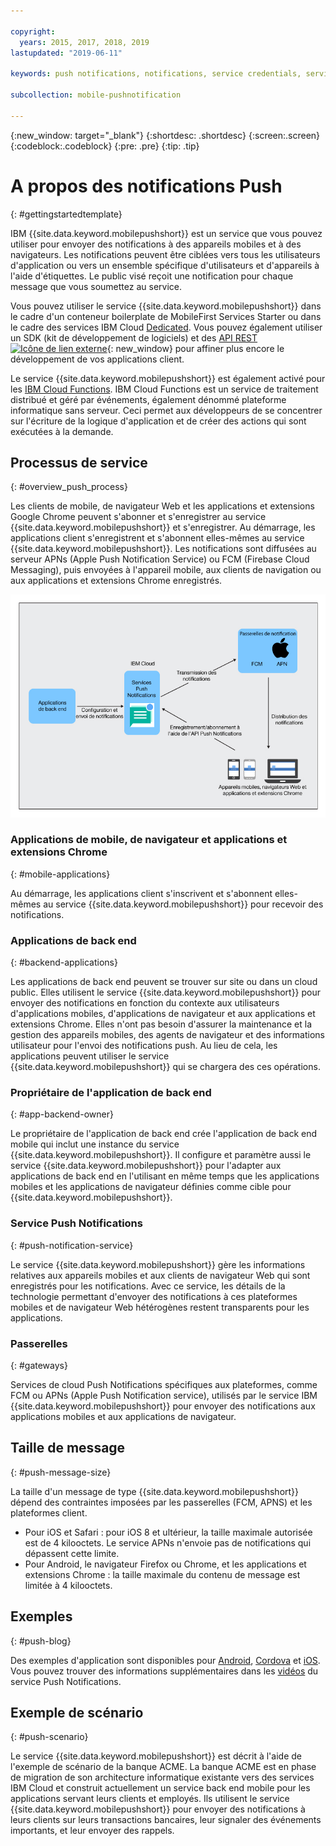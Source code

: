 ```yaml
---

copyright:
  years: 2015, 2017, 2018, 2019
lastupdated: "2019-06-11"

keywords: push notifications, notifications, service credentials, service processes, push message size

subcollection: mobile-pushnotification

---
```


{:new_window: target="_blank"}
{:shortdesc: .shortdesc}
{:screen:.screen}
{:codeblock:.codeblock}
{:pre: .pre}
{:tip: .tip}

# A propos des notifications Push 
{: #gettingstartedtemplate}

IBM {{site.data.keyword.mobilepushshort}} est un service que vous pouvez utiliser pour envoyer des notifications à des appareils mobiles et à des navigateurs. Les notifications peuvent être ciblées vers tous les utilisateurs d'application ou vers un ensemble spécifique d'utilisateurs et d'appareils à l'aide d'étiquettes. Le public visé reçoit une notification pour chaque message que vous soumettez au service.

Vous pouvez utiliser le service {{site.data.keyword.mobilepushshort}} dans le cadre d'un conteneur boilerplate de MobileFirst Services Starter ou dans le cadre des services IBM Cloud [Dedicated](https://cloud.ibm.com/docs/dedicated?topic=dedicated-dedicated#dedicated). Vous pouvez également utiliser un SDK (kit de développement de logiciels) et des [API REST ![Icône de lien externe](../../icons/launch-glyph.svg "Icône de lien externe")](https://eu-gb.imfpush.cloud.ibm.com/imfpush/){: new_window} pour affiner plus encore le développement de vos applications client.

Le service {{site.data.keyword.mobilepushshort}} est également activé pour les [IBM Cloud Functions](https://cloud.ibm.com/docs/openwhisk?topic=cloud-functions-getting_started#getting_started). IBM Cloud Functions est un service de traitement distribué et géré par événements, également dénommé plateforme informatique sans serveur. Ceci permet aux développeurs de se concentrer sur l'écriture de la logique d'application et de créer des actions qui sont exécutées à la demande.


## Processus de service
{: #overview_push_process}

Les clients de mobile, de navigateur Web et les applications et extensions Google Chrome peuvent s'abonner et s'enregistrer au service {{site.data.keyword.mobilepushshort}} et s'enregistrer. Au démarrage, les applications client s'enregistrent et s'abonnent elles-mêmes au service {{site.data.keyword.mobilepushshort}}. Les notifications sont diffusées au serveur APNs (Apple Push Notification Service) ou FCM (Firebase Cloud Messaging), puis envoyées à l'appareil mobile, aux clients de navigation ou aux applications et extensions Chrome enregistrés.

![Présentation des notifications push](images/overview.jpg "Flux des processus de service pour la configuration d'applications de back end et l'envoi de notifications via le service Push Notifications")


### Applications de mobile, de navigateur et applications et extensions Chrome
{: #mobile-applications}

Au démarrage, les applications client s'inscrivent et s'abonnent elles-mêmes au service {{site.data.keyword.mobilepushshort}} pour recevoir des notifications.

### Applications de back end
{: #backend-applications}

Les applications de back end peuvent se trouver sur site ou dans un cloud public. Elles utilisent le service {{site.data.keyword.mobilepushshort}} pour envoyer des notifications en fonction du contexte aux utilisateurs d'applications mobiles, d'applications de navigateur et aux applications et extensions Chrome. Elles n'ont pas besoin d'assurer la maintenance et la gestion des appareils mobiles, des agents de navigateur et des informations utilisateur pour l'envoi des notifications push. Au lieu de cela, les applications peuvent utiliser le service {{site.data.keyword.mobilepushshort}} qui se chargera des ces opérations.

### Propriétaire de l'application de back end
{: #app-backend-owner}

Le propriétaire de l'application de back end crée l'application de back end mobile qui inclut une instance du service {{site.data.keyword.mobilepushshort}}. Il configure et paramètre aussi le service {{site.data.keyword.mobilepushshort}} pour l'adapter aux applications de back end en l'utilisant en même temps que les applications mobiles et les applications de navigateur définies comme cible pour {{site.data.keyword.mobilepushshort}}.

### Service Push Notifications
{: #push-notification-service}

Le service {{site.data.keyword.mobilepushshort}} gère les informations relatives aux appareils mobiles et aux clients de navigateur Web qui sont enregistrés pour les notifications. Avec ce service, les détails de la technologie permettant d'envoyer des notifications à ces plateformes mobiles et de navigateur Web hétérogènes restent transparents pour les applications.

### Passerelles
{: #gateways}

Services de cloud Push Notifications spécifiques aux plateformes, comme FCM ou APNs (Apple Push Notification service), utilisés par le service IBM {{site.data.keyword.mobilepushshort}} pour envoyer des notifications aux applications mobiles et aux applications de navigateur.

## Taille de message
{: #push-message-size}

La taille d'un message de type {{site.data.keyword.mobilepushshort}} dépend des contraintes imposées par les passerelles (FCM, APNS) et les plateformes client. 

- Pour iOS et Safari : pour iOS 8 et ultérieur, la taille maximale autorisée est de 4 kilooctets. Le service APNs n'envoie pas de notifications qui dépassent cette limite.
- Pour Android, le navigateur Firefox ou Chrome, et les applications et extensions Chrome : la taille maximale du contenu de message est limitée à 4 kilooctets.

## Exemples
{: #push-blog}

Des exemples d'application sont disponibles pour [Android](https://github.com/ibm-bluemix-mobile-services/bms-samples-android-hellopush/), [Cordova](https://github.com/ibm-bluemix-mobile-services/bms-samples-cordova-hellopush) et [iOS](https://github.com/ibm-bluemix-mobile-services/bms-samples-swift-hellopush).
Vous pouvez trouver des informations supplémentaires dans les [vidéos](https://www.youtube.com/watch?v=1wO30GfiLaI&list=PLzJUGEaRNMfvX7-J6gqczEanWBPiOjEmA) du service Push Notifications.  


## Exemple de scénario 
{: #push-scenario}

Le service {{site.data.keyword.mobilepushshort}} est décrit à l'aide de l'exemple de scénario de la banque ACME. La banque ACME est en phase de migration de son architecture informatique existante vers des services IBM Cloud et construit actuellement un service back end mobile
pour les applications servant leurs clients et employés. Ils utilisent le service {{site.data.keyword.mobilepushshort}} pour envoyer des notifications à leurs clients sur leurs transactions bancaires, leur signaler des événements importants, et leur envoyer des rappels.
